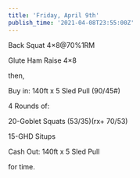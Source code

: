 ```yaml
---
title: 'Friday, April 9th'
publish_time: '2021-04-08T23:55:00Z'
---
```


Back Squat 4×8\@70%1RM

Glute Ham Raise 4×8

then,

Buy in: 140ft x 5 Sled Pull (90/45\#)

4 Rounds of:

20-Goblet Squats (53/35)(rx+ 70/53)

15-GHD Situps

Cash Out: 140ft x 5 Sled Pull

for time.
